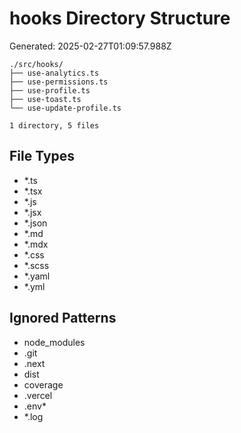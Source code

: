 # hooks Directory Structure
Generated: 2025-02-27T01:09:57.988Z

```
./src/hooks/
├── use-analytics.ts
├── use-permissions.ts
├── use-profile.ts
├── use-toast.ts
└── use-update-profile.ts

1 directory, 5 files

```

## File Types
- *.ts
- *.tsx
- *.js
- *.jsx
- *.json
- *.md
- *.mdx
- *.css
- *.scss
- *.yaml
- *.yml

## Ignored Patterns
- node_modules
- .git
- .next
- dist
- coverage
- .vercel
- .env*
- *.log
